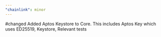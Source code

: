 ```yaml
---
"chainlink": minor
---
```


#changed Added Aptos Keystore to Core. This includes Aptos Key which uses ED25519, Keystore, Relevant tests

